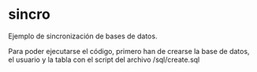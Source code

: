 # sincro
Ejemplo de sincronización de bases de datos.

Para poder ejecutarse el código, primero han de crearse la base de datos,
el usuario y la tabla con el script del archivo /sql/create.sql
